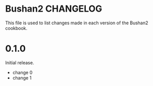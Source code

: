 # Bushan2 CHANGELOG

This file is used to list changes made in each version of the Bushan2 cookbook.

# 0.1.0

Initial release.

- change 0
- change 1


